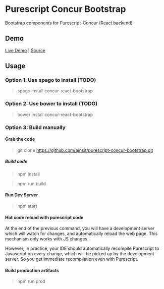 # Purescript Concur Bootstrap

Bootstrap components for Purescript-Concur (React backend)

## Demo

[Live Demo](https://ajnsit.github.io/purescript-concur-bootstrap/) | [Source](https://github.com/ajnsit/purescript-concur-bootstrap/blob/master/src/Main.purs)

## Usage

### Option 1. Use spago to install (TODO)

> spago install concur-react-bootstrap

### Option 2: Use bower to install (TODO)

> bower install concur-react-bootstrap

### Option 3: Build manually

#### Grab the code

> git clone https://github.com/ajnsit/purescript-concur-bootstrap.git

##### Build code

> npm install

> npm run build

#### Run Dev Server

> npm start

#### Hot code reload with purescript code

At the end of the previous command, you will have a development server
which will watch for changes, and automatically reload the web page.
This mechanism only works with JS changes.

However, in practice, your IDE should automatically recompile Purescript to
Javascript on every change, which will be picked up by the development server.
So you get immediate recompilation even with Purescript.

#### Build production artifacts

> npm run prod
